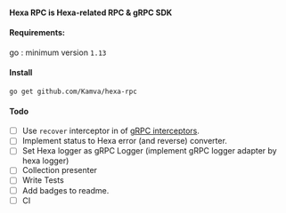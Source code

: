 #### Hexa RPC is Hexa-related RPC & gRPC SDK

#### Requirements:
go : minimum version `1.13`

#### Install
```
go get github.com/Kamva/hexa-rpc
```


#### Todo
- [ ] Use `recover` interceptor in of [gRPC interceptors](https://github.com/grpc-ecosystem/go-grpc-middleware).
- [ ] Implement status to Hexa error (and reverse) converter.
- [ ] Set Hexa logger as gRPC Logger (implement gRPC logger adapter by hexa logger)
- [ ] Collection presenter
- [ ] Write Tests
- [ ] Add badges to readme.
- [ ] CI
